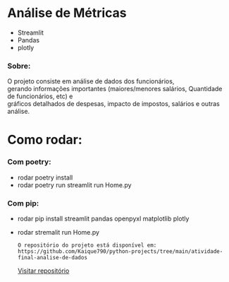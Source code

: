 # Análise de Métricas

- Streamlit
- Pandas
- plotly

### Sobre:

O projeto consiste em análise de dados dos funcionários, <br/>
gerando informações importantes (maiores/menores salários, Quantidade de funcionários, etc) e <br/> gráficos detalhados de despesas, impacto de impostos, salários e outras análise.

# Como rodar:

### Com poetry:

- rodar poetry install
- rodar poetry run streamlit run Home.py

### Com pip:

- rodar pip install streamlit pandas openpyxl matplotlib plotly
- rodar stremalit run Home.py

      O repositório do projeto está disponível em: https://github.com/Kaique790/python-projects/tree/main/atividade-final-analise-de-dados

  <a href="https://github.com/Kaique790/python-projects/tree/main/atividade-final-analise-de-dados" target="blank">Visitar repositório</a>
